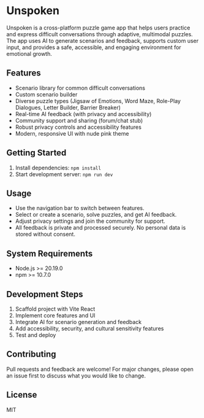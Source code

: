 # Unspoken

Unspoken is a cross-platform puzzle game app that helps users practice and express difficult conversations through adaptive, multimodal puzzles. The app uses AI to generate scenarios and feedback, supports custom user input, and provides a safe, accessible, and engaging environment for emotional growth.

## Features

- Scenario library for common difficult conversations
- Custom scenario builder
- Diverse puzzle types (Jigsaw of Emotions, Word Maze, Role-Play Dialogues, Letter Builder, Barrier Breaker)
- Real-time AI feedback (with privacy and accessibility)
- Community support and sharing (forum/chat stub)
- Robust privacy controls and accessibility features
- Modern, responsive UI with nude pink theme

## Getting Started

1. Install dependencies: `npm install`
2. Start development server: `npm run dev`

## Usage

- Use the navigation bar to switch between features.
- Select or create a scenario, solve puzzles, and get AI feedback.
- Adjust privacy settings and join the community for support.
- All feedback is private and processed securely. No personal data is stored without consent.

## System Requirements

- Node.js >= 20.19.0
- npm >= 10.7.0

## Development Steps

1. Scaffold project with Vite React
2. Implement core features and UI
3. Integrate AI for scenario generation and feedback
4. Add accessibility, security, and cultural sensitivity features
5. Test and deploy

## Contributing

Pull requests and feedback are welcome! For major changes, please open an issue first to discuss what you would like to change.

## License

MIT

